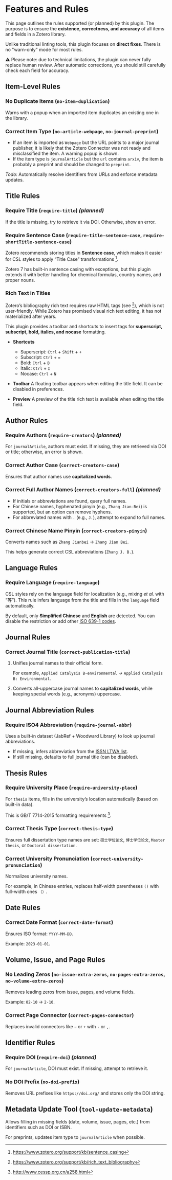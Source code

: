 # Features and Rules

This page outlines the rules supported (or planned) by this plugin. The purpose is to ensure the **existence, correctness, and accuracy** of all items and fields in a Zotero library.

Unlike traditional linting tools, this plugin focuses on **direct fixes**. There is no "warn-only" mode for most rules.

⚠️ Please note: due to technical limitations, the plugin can never fully replace human review. After automatic corrections, you should still carefully check each field for accuracy.

## Item-Level Rules

### No Duplicate Items (`no-item-duplication`)

Warns with a popup when an imported item duplicates an existing one in the library.

### Correct Item Type (`no-article-webpage`, `no-journal-preprint`)

- If an item is imported as `Webpage` but the URL points to a major journal publisher, it is likely that the Zotero Connector was not ready and misclassified the item. A warning popup is shown.
- If the item type is `journalArticle` but the `url` contains `arxiv`, the item is probably a preprint and should be changed to `preprint`.

_Todo:_ Automatically resolve identifiers from URLs and enforce metadata updates.

## Title Rules

### Require Title (`require-title`) _(planned)_

If the title is missing, try to retrieve it via DOI. Otherwise, show an error.

### Require Sentence Case (`require-title-sentence-case`, `require-shortTitle-sentence-case`)

Zotero recommends storing titles in **Sentence case**, which makes it easier for CSL styles to apply “Title Case” transformations [^sentenceCase].

Zotero 7 has built-in sentence casing with exceptions, but this plugin extends it with better handling for chemical formulas, country names, and proper nouns.

[^sentenceCase]: <https://www.zotero.org/support/kb/sentence_casing>

### Rich Text in Titles

Zotero’s bibliography rich text requires raw HTML tags (see [^rich_text_bibliography]), which is not user-friendly. While Zotero has promised visual rich text editing, it has not materialized after years.

This plugin provides a toolbar and shortcuts to insert tags for **superscript, subscript, bold, italics, and nocase** formatting.

[^rich_text_bibliography]: <https://www.zotero.org/support/kb/rich_text_bibliography>

- **Shortcuts**
  - Superscript: `Ctrl` + `Shift` + `+`
  - Subscript: `Ctrl` + `=`
  - Bold: `Ctrl` + `B`
  - Italic: `Ctrl` + `I`
  - Nocase: `Ctrl` + `N`

- **Toolbar**
  A floating toolbar appears when editing the title field. It can be disabled in preferences.

- **Preview**
  A preview of the title rich text is available when editing the title field.

## Author Rules

### Require Authors (`require-creators`) _(planned)_

For `journalArticle`, authors must exist.
If missing, they are retrieved via DOI or title; otherwise, an error is shown.

### Correct Author Case (`correct-creators-case`)

Ensures that author names use **capitalized words**.

### Correct Full Author Names (`correct-creators-full`) _(planned)_

- If initials or abbreviations are found, query full names.
- For Chinese names, hyphenated pinyin (e.g., `Zhang Jian-Bei`) is supported, but an option can remove hyphens.
- For abbreviated names with `.` (e.g., `J.`), attempt to expand to full names.

### Correct Chinese Name Pinyin (`correct-creators-pinyin`)

Converts names such as `Zhang Jianbei` → `Zhang Jian Bei`.

This helps generate correct CSL abbreviations (`Zhang J. B.`).

## Language Rules

### Require Language (`require-language`)

CSL styles rely on the language field for localization (e.g., mixing _et al._ with “等”).
This rule infers language from the title and fills in the `language` field automatically.

By default, only **Simplified Chinese** and **English** are detected. You can disable the restriction or add other [ISO 639-1 codes].

[ISO 639-1 codes]: https://github.com/komodojp/tinyld/blob/develop/docs/langs.md

## Journal Rules

### Correct Journal Title (`correct-publication-title`)

1. Unifies journal names to their official form.

   For example, `Applied Catalysis B-environmental` → `Applied Catalysis B: Environmental`.

2. Converts all-uppercase journal names to **capitalized words**, while keeping special words (e.g., acronyms) uppercase.

## Journal Abbreviation Rules

### Require ISO4 Abbreviation (`require-journal-abbr`)

Uses a built-in dataset (JabRef + Woodward Library) to look up journal abbreviations.

- If missing, infers abbreviation from the [ISSN LTWA list](https://www.issn.org/services/online-services/access-to-the-ltwa/).
- If still missing, defaults to full journal title (can be disabled).

## Thesis Rules

### Require University Place (`require-university-place`)

For `thesis` items, fills in the university’s location automatically (based on built-in data).

This is GB/T 7714-2015 formatting requirements [^gb7714].

[^gb7714]: <http://www.cessp.org.cn/a258.html>

### Correct Thesis Type (`correct-thesis-type`)

Ensures full dissertation type names are set: `硕士学位论文`, `博士学位论文`, `Master thesis`, or `Doctoral dissertation`.

### Correct University Pronunciation (`correct-university-pronunciation`)

Normalizes university names.

For example, in Chinese entries, replaces half-width parentheses `()` with full-width ones `（）`.

## Date Rules

### Correct Date Format (`correct-date-format`)

Ensures ISO format: `YYYY-MM-DD`.

Example: `2023-01-01`.

## Volume, Issue, and Page Rules

### No Leading Zeros (`no-issue-extra-zeros`, `no-pages-extra-zeros`, `no-volume-extra-zeros`)

Removes leading zeros from issue, pages, and volume fields.

Example: `02-10` → `2-10`.

### Correct Page Connector (`correct-pages-connector`)

Replaces invalid connectors like `~` or `+` with `-` or `,`.

## Identifier Rules

### Require DOI (`require-doi`) _(planned)_

For `journalArticle`, DOI must exist.
If missing, attempt to retrieve it.

### No DOI Prefix (`no-doi-prefix`)

Removes URL prefixes like `https://doi.org/` and stores only the DOI string.

## Metadata Update Tool (`tool-update-metadata`)

Allows filling in missing fields (date, volume, issue, pages, etc.) from identifiers such as DOI or ISBN.

For preprints, updates item type to `journalArticle` when possible.
